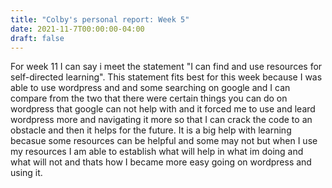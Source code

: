 ```yaml
---
title: "Colby's personal report: Week 5"
date: 2021-11-7T00:00:00-04:00
draft: false
---
```


For week 11 I can say i meet the statement "I can find and use resources for self-directed learning". This statement fits best for this week because 
I was able to use wordpress and and some searching on google and I can compare from the two that there were certain things you can do on wordpress
that google can not help with and it forced me to use and leard wordpress more and navigating it more so that I can crack the code to an obstacle and then it helps
for the future. It is a big help with learning becasue some resources can be helpful and some may not but when I use my resources I am able to establish what will help
in what im doing and what will not and thats how I became more easy going on wordpress and using it.
